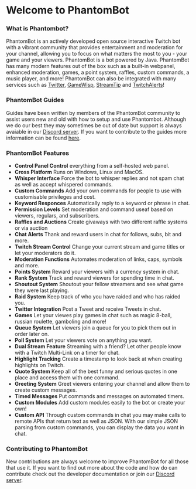 # Welcome to PhantomBot

### What is Phantombot?
PhantomBot is an actively developed open source interactive Twitch bot with a vibrant community that provides 
entertainment and moderation for your channel, allowing you to focus on what matters the most to you - your game and 
your viewers. PhantomBot is a bot powered by Java. PhantomBot has many modern features out of the box such as a built-in 
webpanel, enhanced moderation, games, a point system, raffles, custom commands, a music player, and more! PhantomBot 
can also be integrated with many services such as [Twitter](https://twitter.com/), [GameWisp](https://gamewisp.com/), 
[StreamTip](https://streamtip.com/) and [TwitchAlerts](https://twitchalerts.com/)!

### PhantomBot Guides
Guides have been written by members of the PhantomBot community to assist users new and old with how to setup and use 
Phantombot. Although we do our best they may sometimes be out of date but support is always avaiable in our [Discord 
server](https://discord.com/invite/YKvMd78). If you want to contribute to the guides more information can be found 
[here](https://phantombot.tv/guides/#guide=content/developerdocs/guides/guides).
 
### PhantomBot Features
- **Control Panel Control** everything from a self-hosted web panel.
- **Cross Platform** Runs on Windows, Linux and MacOS.
- **Whisper Interface** Force the bot to whisper replies and not spam chat as well as accept whispered commands.
- **Custom Commands** Add your own commands for people to use with customisable privileges and cost.
- **Keyword Responces** Automatically reply to a keyword or phrase in chat.
- **Permission Levels** Set moderation and command useaf based on viewers, regulars, and subscribers.
- **Raffles and Auctions** Create givaways with two different raffle systems or via auction
- **Chat Alerts** Thank and reward users in chat for follows, subs, bit and more.
- **Twitch Stream Control** Change your current stream and game titles or let your moderators do it.
- **Moderation Functions** Automates moderation of links, caps, symbols and more.
- **Points System** Reward your viewers with a currency system in chat.
- **Rank System** Track and reward viewers for spending time in chat.
- **Shoutout System** Shoutout your fellow streamers and see what game they were last playing.
- **Raid System** Keep track of who you have raided and who has raided you.
- **Twitter Integration** Post a Tweet and receive Tweets in chat.
- **Games** Let your viewes play games in chat such as magic 8-ball, russian roulette, gamboling and more!
- **Queue System** Let viewers join a queue for you to pick them out in order later on.
- **Poll System** Let your viewers vote on anything you want.
- **Dual Stream Feature** Streaming with a friend? Let other people know with a Twitch Multi-Link on a timer for chat.
- **Highlight Tracking** Create a timestamp to look back at when creating highlights on Twitch.
- **Quote System** Keep all of the best funny and serious quotes in one place and access them with one command.
- **Greeting System** Greet viewers entering your channel and allow them to create custom messages.
- **Timed Messages** Put commands and messages on automated timers.
- **Custom Modules** Add custom modules easily to the bot or create your own!
- **Custom API** Through custom commands in chat you may make calls to remote APIs that return text as well as JSON. 
    With our simple JSON parsing from custom commands, you can display the data you want in chat.
    
### Contributing to PhantomBot

New contributions are always welcome to improve PhantomBot for all those that use it. If you want to find out more about
the code and how do can contribute check out the developer documentation or join our [Discord server](https://discord.com/invite/YKvMd78).